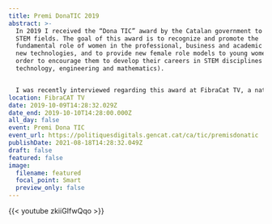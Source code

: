 ```yaml
---
title: Premi DonaTIC 2019
abstract: >-
  In 2019 I received the “Dona TIC” award by the Catalan government to women in
  STEM fields. The goal of this award is to recognize and promote the
  fundamental role of women in the professional, business and academic world of
  new technologies, and to provide new female role models to young women in
  order to encourage them to develop their careers in STEM disciplines (science,
  technology, engineering and mathematics).


  I was recently interviewed regarding this award at FibraCat TV, a national Catalan TV channel promoting the role of women in technology: 
location: FibraCAT TV
date: 2019-10-09T14:28:32.029Z
date_end: 2019-10-10T14:28:00.000Z
all_day: false
event: Premi Dona TIC
event_url: https://politiquesdigitals.gencat.cat/ca/tic/premisdonatic
publishDate: 2021-08-18T14:28:32.049Z
draft: false
featured: false
image:
  filename: featured
  focal_point: Smart
  preview_only: false
---
```

{{< youtube zkiiGIfwQqo >}}